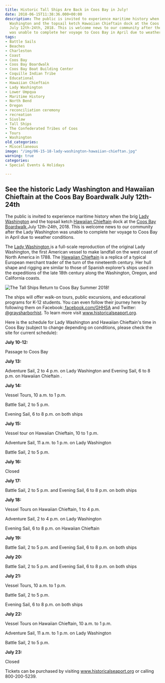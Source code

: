 ```yaml
---
title: Historic Tall Ships Are Back in Coos Bay in July!
date: 2018-06-15T11:38:36.000+00:00
description: The public is invited to experience maritime history when the brig Lady
  Washington and the topsail ketch Hawaiian Chieftain dock at the Coos Bay Boardwalk
  July 12th-24th, 2018. This is welcome news to our community after the Lady Washington
  was unable to complete her voyage to Coos Bay in April due to weather conditions.
tags:
- Battle Sails
- Beaches
- Charleston
- Coast
- Coos Bay
- Coos Bay Boardwalk
- Coos Bay Boat Building Center
- Coquille Indian Tribe
- Educational
- Hawaiian Chieftain
- Lady Washington
- Lower Umpqua
- Maritime History
- North Bend
- Oregon
- reconciliation ceremony
- recreation
- Siuslaw
- Tall Ships
- The Confederated Tribes of Coos
- Tours
- Washington
old_categories:
- Miscellaneous
image: "/img/06-15-18-lady-washington-hawaiian-chieftan.jpg"
warning: true
categories:
- Special Events & Holidays

---
```

<h2>See the historic Lady Washington and Hawaiian Chieftain at the Coos Bay Boardwalk July 12th-24th</h2>

The public is invited to experience maritime history when the brig <a href="http://historicalseaport.org/about-us/our-vessels/lady-washington/" target="_blank" rel="noopener noreferrer">Lady Washington</a> and the topsail ketch <a href="http://historicalseaport.org/about-us/our-vessels/hawaiian-chieftain/" target="_blank" rel="noopener noreferrer">Hawaiian Chieftain</a> dock at the <a href="/our-area-coos-bay/" target="_blank" rel="noopener noreferrer">Coos Bay Boardwalk </a>July 12th-24th, 2018. This is welcome news to our community after the Lady Washington was unable to complete her voyage to Coos Bay in April due to weather conditions.

The <a href="http://historicalseaport.org/about-us/our-vessels/lady-washington/" target="_blank" rel="noopener noreferrer">Lady Washington </a>is a full-scale reproduction of the original Lady Washington, the first American vessel to make landfall on the west coast of North America in 1788. The <a href="http://historicalseaport.org/about-us/our-vessels/hawaiian-chieftain/" target="_blank" rel="noopener noreferrer">Hawaiian Chieftain</a> is a replica of a typical European merchant trader of the turn of the nineteenth century. Her hull shape and rigging are similar to those of Spanish explorer’s ships used in the expeditions of the late 18th century along the Washington, Oregon, and California coasts.

![The Tall Ships Return to Coos Bay Summer 2018!](/img/dsc_4087-ships.jpg)

The ships will offer walk-on tours, public excursions, and educational programs for K-12 students. You can even follow their journey here by following them on Facebook:<a href="https://www.facebook.com/GHHSA" target="_blank" rel="noopener noreferrer"> facebook.com/GHHSA</a> and Twitter: <a href="https://twitter.com/graysharborhist" target="_blank" rel="noopener noreferrer">@graysharborhist</a>. To learn more visit <a href="https://www.historicalseaport.org/faq/" target="_blank" rel="noopener noreferrer">www.historicalseaport.org</a>.

Here is the schedule for Lady Washington and Hawaiian Chieftain's time in Coos Bay (subject to change depending on conditions, please check the site for current schedule):

<strong>July 10-12:</strong>

Passage to Coos Bay

<strong>July 13:</strong>

Adventure Sail, 2 to 4 p.m. on Lady Washington and Evening Sail, 6 to 8 p.m. on Hawaiian Chieftain .

<strong>July 14:</strong>

Vessel Tours, 10 a.m. to 1 p.m.

Battle Sail, 2 to 5 p.m.

Evening Sail, 6 to 8 p.m. on both ships

<strong>July 15:</strong>

Vessel tour on Hawaiian Chieftain, 10 to 1 p.m.

Adventure Sail, 11 a.m. to 1 p.m. on Lady Washington

Battle Sail, 2 to 5 p.m.

<strong>July 16:</strong>

Closed

<strong>July 17:</strong>

Battle Sail, 2 to 5 p.m. and Evening Sail, 6 to 8 p.m. on both ships

<strong>July 18:</strong>

Vessel Tours on Hawaiian Chieftain, 1 to 4 p.m.

Adventure Sail, 2 to 4 p.m. on Lady Washington

Evening Sail, 6 to 8 p.m. on Hawaiian Chieftain

<strong>July 19:</strong>

Battle Sail, 2 to 5 p.m. and Evening Sail, 6 to 8 p.m. on both ships

<strong>July 20:</strong>

Battle Sail, 2 to 5 p.m. and Evening Sail, 6 to 8 p.m. on both ships

<strong>July 21:</strong>

Vessel Tours, 10 a.m. to 1 p.m.

Battle Sail, 2 to 5 p.m.

Evening Sail, 6 to 8 p.m. on both ships

<strong>July 22:</strong>

Vessel Tours on Hawaiian Chieftain, 10 a.m. to 1 p.m.

Adventure Sail, 11 a.m. to 1 p.m. on Lady Washington

Battle Sail, 2 to 5 p.m.

<strong>July 23:</strong>

Closed

Tickets can be purchased by visiting <a href="http://historicalseaport.org/" target="_blank" rel="noopener noreferrer">www.historicalseaport.org</a> or calling 800-200-5239.